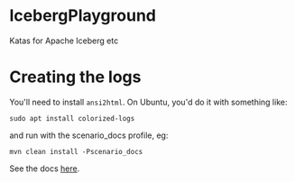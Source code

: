 # IcebergPlayground
Katas for Apache Iceberg etc

# Creating the logs
You'll need to install `ansi2html`. On Ubuntu, you'd do it with something like:

`sudo apt install colorized-logs`

and run with the scenario_docs profile, eg:

`mvn clean install -Pscenario_docs`

See the docs [here](https://phillhenry.github.io/IcebergPlayground/index.html).

